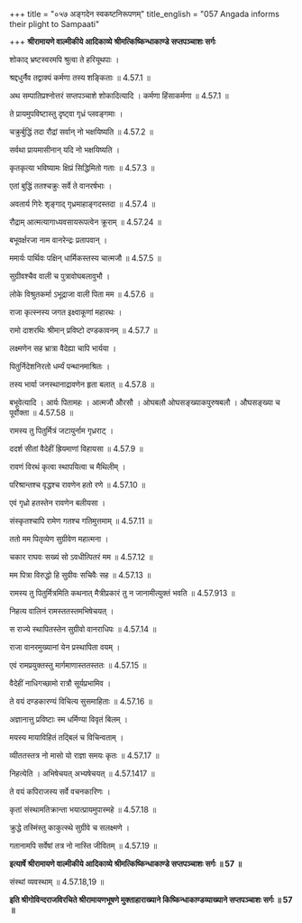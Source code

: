 +++
title = "०५७ अङ्गदेन स्वकष्टनिरूपणम्"
title_english = "057 Angada informs their plight to Sampaati"

+++
**श्रीरामायणे वाल्मीकीये आदिकाव्ये श्रीमत्किष्किन्धाकाण्डे सप्तपञ्चाशः सर्गः**

शोकाद् भ्रष्टस्वरमपि श्रुत्वा ते हरियूथपाः ।

श्रद्दधुर्नैव तद्वाक्यं कर्मणा तस्य शङ्किताः ॥ 4.57.1 ॥

अथ सम्पातिप्रश्नोत्तरं सप्तपञ्चाशे शोकादित्यादि । कर्मणा हिंसाकर्मणा ॥ 4.57.1 ॥

ते प्रायमुपविष्टास्तु दृष्ट्वा गृध्रं प्लवङ्गमाः ।

चक्रुर्बुद्धिं तदा रौद्रां सर्वान् नो भक्षयिष्यति ॥ 4.57.2 ॥

सर्वथा प्रायमासीनान् यदि नो भक्षयिष्यति ।

कृतकृत्या भविष्यामः क्षिप्रं सिद्धिमितो गताः ॥ 4.57.3 ॥

एतां बुद्धिं ततश्चक्रुः सर्वे ते वानरर्षभाः ।

अवतार्य गिरेः शृङ्गाद् गृध्रमाहाङ्गदस्तदा ॥ 4.57.4 ॥

रौद्राम् आत्मत्यागाध्यवसायरूपत्वेन क्रूराम् ॥ 4.57.24 ॥

बभूवर्क्षरजा नाम वानरेन्द्रः प्रतापवान् ।

ममार्यः पार्थिवः पक्षिन् धार्मिकस्तस्य चात्मजौ ॥ 4.57.5 ॥

सुग्रीवश्चैव वाली च पुत्रावोघबलावुभौ ।

लोके विश्रुतकर्मा ऽभूद्राजा वाली पिता मम ॥ 4.57.6 ॥

राजा कृत्स्नस्य जगत इक्ष्वाकूणां महारथः ।

रामो दाशरथिः श्रीमान् प्रविष्टो दण्डकावनम् ॥ 4.57.7 ॥

लक्ष्मणेन सह भ्रात्रा वैदेह्या चापि भार्यया ।

पितुर्निदेशनिरतो धर्म्यं पन्थानमाश्रितः ।

तस्य भार्या जनस्थानाद्रावणेन हृता बलात् ॥ 4.57.8 ॥

बभूवेत्यादि । आर्यः पितामहः । आत्मजौ औरसौ । ओघबलौ ओघसङ्ख्याकपुरुषबलौ । औघसङ्ख्या च पूर्वोक्ता ॥ 4.57.58 ॥

रामस्य तु पितुर्मित्रं जटायुर्नाम गृध्रराट् ।

ददर्श सीतां वैदेहीं ह्रियमाणां विहायसा ॥ 4.57.9 ॥

रावणं विरथं कृत्वा स्थापयित्वा च मैथिलीम् ।

परिश्रान्तश्च वृद्धश्च रावणेन हतो रणे ॥ 4.57.10 ॥

एवं गृध्रो हतस्तेन रावणेन बलीयसा ।

संस्कृतश्चापि रामेण गतश्च गतिमुत्तमाम् ॥ 4.57.11 ॥

ततो मम पितृव्येण सुग्रीवेण महात्मना ।

चकार राघवः सख्यं सो ऽवधीत्पितरं मम ॥ 4.57.12 ॥

मम पित्रा विरुद्धो हि सुग्रीवः सचिवैः सह ॥ 4.57.13 ॥

रामस्य तु पितुर्मित्रमिति कथनात् मैत्रीप्रकारं तु न जानामीत्युक्तं भवति ॥ 4.57.913 ॥

निहत्य वालिनं रामस्ततस्तमभिषेचयत् ।

स राज्ये स्थापितस्तेन सुग्रीवो वानराधिपः ॥ 4.57.14 ॥

राजा वानरमुख्यानां येन प्रस्थापिता वयम् ।

एवं रामप्रयुक्तस्तु मार्गमाणास्ततस्ततः ॥ 4.57.15 ॥

वैदेहीं नाधिगच्छामो रात्रौ सूर्यप्रभामिव ।

ते वयं दण्डकारण्यं विचित्य सुसमाहिताः ॥ 4.57.16 ॥

अज्ञानात्तु प्रविष्टाः स्म धर्मिण्या विवृतं बिलम् ।

मयस्य मायाविहितं तद्बिलं च विचिन्वताम् ।

व्यीततस्तत्र नो मासो यो राज्ञा समयः कृतः ॥ 4.57.17 ॥

निहत्येति । अभिषेचयत् अभ्यषेचयत् ॥ 4.57.1417 ॥

ते वयं कपिराजस्य सर्वे वचनकारिणः ।

कृतां संस्थामतिक्रान्ता भयात्प्रायमुपास्महे ॥ 4.57.18 ॥

क्रुद्धे तस्मिंस्तु काकुत्स्थे सुग्रीवे च सलक्ष्मणे ।

गतानामपि सर्वेषां तत्र नो नास्ति जीवितम् ॥ 4.57.19 ॥

**इत्यार्षे श्रीरामायणे वाल्मीकीये आदिकाव्ये श्रीमत्किष्किन्धाकाण्डे सप्तपञ्चाशः सर्गः ॥ 57 ॥**

संस्थां व्यवस्थाम् ॥ 4.57.18,19 ॥

**इति श्रीगोविन्दराजविरचिते श्रीरामायणभूषणे मुक्ताहाराख्याने किष्किन्धाकाण्डव्याख्याने सप्तपञ्चाशः सर्गः ॥ 57 ॥**
